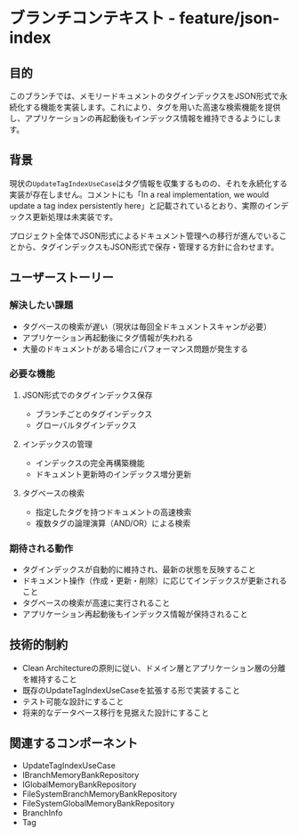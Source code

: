 # ブランチコンテキスト - feature/json-index

## 目的

このブランチでは、メモリードキュメントのタグインデックスをJSON形式で永続化する機能を実装します。これにより、タグを用いた高速な検索機能を提供し、アプリケーションの再起動後もインデックス情報を維持できるようにします。

## 背景

現状の`UpdateTagIndexUseCase`はタグ情報を収集するものの、それを永続化する実装が存在しません。コメントにも「In a real implementation, we would update a tag index persistently here」と記載されているとおり、実際のインデックス更新処理は未実装です。

プロジェクト全体でJSON形式によるドキュメント管理への移行が進んでいることから、タグインデックスもJSON形式で保存・管理する方針に合わせます。

## ユーザーストーリー

### 解決したい課題

- タグベースの検索が遅い（現状は毎回全ドキュメントスキャンが必要）
- アプリケーション再起動後にタグ情報が失われる
- 大量のドキュメントがある場合にパフォーマンス問題が発生する

### 必要な機能

1. JSON形式でのタグインデックス保存
   - ブランチごとのタグインデックス
   - グローバルタグインデックス
   
2. インデックスの管理
   - インデックスの完全再構築機能
   - ドキュメント更新時のインデックス増分更新
   
3. タグベースの検索
   - 指定したタグを持つドキュメントの高速検索
   - 複数タグの論理演算（AND/OR）による検索

### 期待される動作

- タグインデックスが自動的に維持され、最新の状態を反映すること
- ドキュメント操作（作成・更新・削除）に応じてインデックスが更新されること
- タグベースの検索が高速に実行されること
- アプリケーション再起動後もインデックス情報が保持されること

## 技術的制約

- Clean Architectureの原則に従い、ドメイン層とアプリケーション層の分離を維持すること
- 既存のUpdateTagIndexUseCaseを拡張する形で実装すること
- テスト可能な設計にすること
- 将来的なデータベース移行を見据えた設計にすること

## 関連するコンポーネント

- UpdateTagIndexUseCase
- IBranchMemoryBankRepository
- IGlobalMemoryBankRepository
- FileSystemBranchMemoryBankRepository
- FileSystemGlobalMemoryBankRepository
- BranchInfo
- Tag
